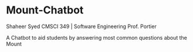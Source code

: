 # Mount-Chatbot

Shaheer Syed
CMSCI 349 | Software Engineering 
Prof. Portier

A Chatbot to aid students by answering most common questions about the Mount
